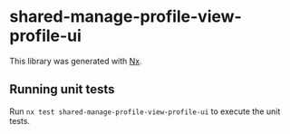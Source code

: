 # shared-manage-profile-view-profile-ui

This library was generated with [Nx](https://nx.dev).

## Running unit tests

Run `nx test shared-manage-profile-view-profile-ui` to execute the unit tests.
